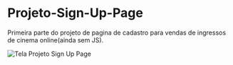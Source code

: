 # Projeto-Sign-Up-Page
Primeira parte do projeto de pagina de cadastro para vendas de ingressos de cinema online(ainda sem JS).

![Tela Projeto Sign Up Page](https://user-images.githubusercontent.com/54004597/194734616-f8bd2c33-acf9-4b7b-96f1-96a0a3269f05.png)
